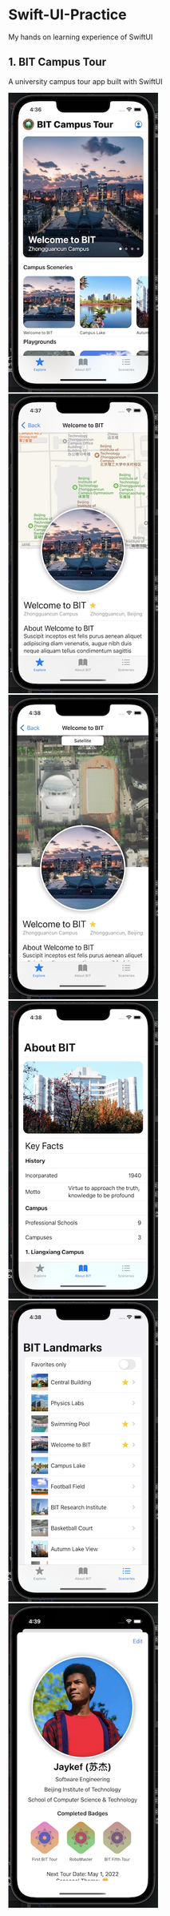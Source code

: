 # Swift-UI-Practice
My hands on learning experience of SwiftUI

## 1. BIT Campus Tour
A university campus tour app built with SwiftUI

![h](https://github.com/Jaykef/BITTour/blob/main/screenshots/1.jpeg)  ![h](https://github.com/Jaykef/BITTour/blob/main/screenshots/2.jpeg)  
![h](https://github.com/Jaykef/BITTour/blob/main/screenshots/3.jpeg)  ![h](https://github.com/Jaykef/BITTour/blob/main/screenshots/4.png)  
![h](https://github.com/Jaykef/BITTour/blob/main/screenshots/5.png)  ![h](https://github.com/Jaykef/BITTour/blob/main/screenshots/6.png)
